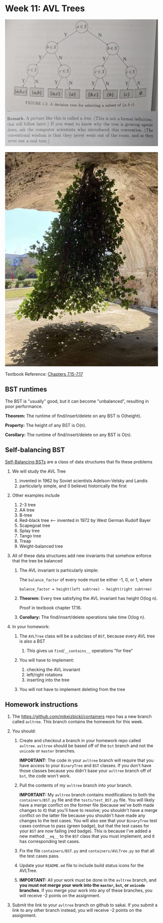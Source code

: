 # Week 11: AVL Trees

<img src=x9vlbv8frut01.jpg />

<br>
<br>

<img src=96irozk7ae761.jpg />

Textbook Reference: [Chapters 7.15-7.17](https://runestone.academy/runestone/books/published/pythonds/Trees/BalancedBinarySearchTrees.html)

## BST runtimes

The BST is "usually" good, but it can become "unbalanced", resulting in poor performance.

**Theorem:**
The runtime of find/insert/delete on any BST is O(height).

**Property:**
The height of any BST is O(n).

**Corollary:**
The runtime of find/insert/delete on any BST is O(n).

## Self-balancing BST

[Self-Balancing BSTs](https://en.wikipedia.org/wiki/Self-balancing_binary_search_tree) are a class of data structures that fix these problems

1. We will study the AVL Tree 

    1. invented in 1962 by Soviet scientists Adelson-Velsky and Landis
    1. particularly simple, and (I believe) historically the first

1. Other examples include

    1. 2-3 tree
    1. AA tree
    1. B-tree
    1. Red-black tree <-- invented in 1972 by West German Rudolf Bayer
    1. Scapegoat tree
    1. Splay tree
    1. Tango tree
    1. Treap
    1. Weight-balanced tree

1. All of these data structures add new invariants that somehow enforce that the tree be balanced

    1. The AVL invariant is particularly simple:

       The `balance_factor` of every node must be either -1, 0, or 1, where

       ```
       balance_factor = height(left subtree) - height(right subtree)
       ```

    1. **Theorem:**
       Every tree satisfying the AVL invariant has height O(log n).

       Proof in textbook chapter 17.16.

    1. **Corollary:**
       The find/insert/delete operations take time O(log n).

1. In your homework:

    1. The `AVLTree` class will be a subclass of `BST`,
       because every AVL tree is also a BST

       1. This gives us `find`/`__contains__` operations "for free"

    1. You will have to implement:
        1. checking the AVL invariant
        1. left/right rotations
        1. inserting into the tree

    1. You will not have to implement deleting from the tree

## Homework instructions

1. The https://github.com/mikeizbicki/containers repo has a new branch called `avltree`.
   This branch contains the homework for this week.

1. You should:

    1. Create and checkout a branch in your homework repo called `avltree`.
       `avltree` should be based off of the `bst` branch and not the `unicode` or `master` branches.

       **IMPORTANT:**
        The code in your `avltree` branch will require that you have access to your `BinaryTree` and `BST` classes.
        If you don't have those classes because you didn't base your `avltree` branch off of `bst`, the code won't work.

    1. Pull the contents of my `avltree` branch into your branch.

       **IMPORTANT:**
       My `avltree` branch contains modifications to both the `containers/BST.py` file and the `tests/test_BST.py` file.
       You will likely have a merge conflict on the former file (because we've both made changes to it) that you'll have to resolve;
       you shouldn't have a merge conflict on the latter file because you shouldn't have made any changes to the test cases.
       You will also see that your `BinaryTree` test cases continue to pass (green badge),
       but that the test cases for your `BST` are now failing (red badge).
       This is because I've added a new method `__eq__` to the `BST` class that you must implement, and it has corresponding test cases.

    1. Fix the file `containers/BST.py` and `containers/AVLTree.py` so that all the test cases pass.

    1. Update your `README.md` file to include build status icons for the AVLTree.

    1. **IMPORTANT:**
       All your work must be done in the `avltree` branch,
       and **you must not merge your work into the `master`, `bst`, or `unicode` branches**.
       If you merge your work into any of these branches, you will receive -2 points on the assignment.

1. Submit the link to your `avltree` branch on github to sakai.
   If you submit a link to any other branch instead,
   you will receive -2 points on the assignment.
